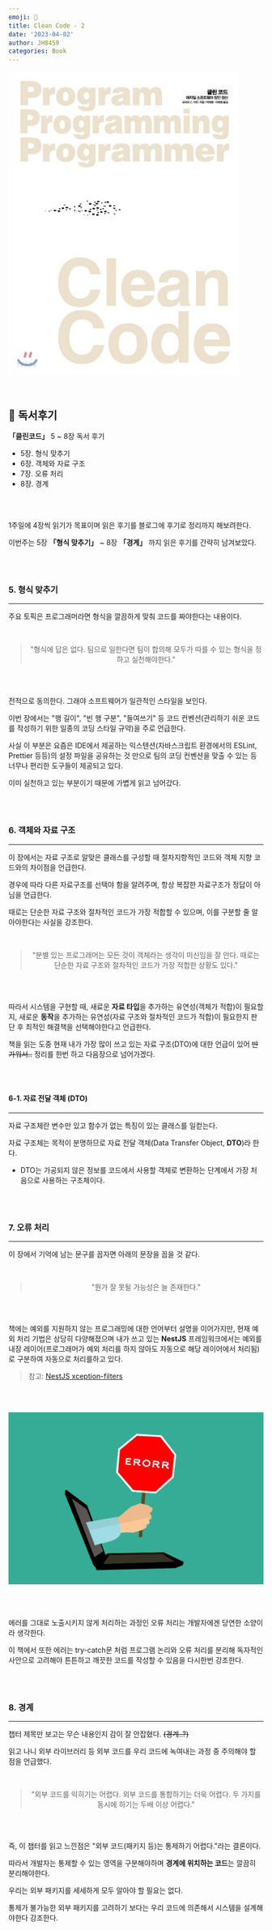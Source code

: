 ```yaml
---
emoji: 📖
title: Clean Code - 2
date: '2023-04-02'
author: JH8459
categories: Book
---
```


![book.jpeg](book.jpeg)

<br>

## 📓 독서후기

**「클린코드」** 5 ~ 8장 독서 후기

- 5장. 형식 맞추기
- 6장. 객체와 자료 구조
- 7장. 오류 처리
- 8장. 경계

<br>
<br>

1주일에 4장씩 읽기가 목표이며 읽은 후기를 블로그에 후기로 정리까지 해보려한다.

이번주는 5장 **「형식 맞추기」** ~ 8장 **「경계」** 까지 읽은 후기를 간략히 남겨보았다.

<br>
<br>

### 5. 형식 맞추기

---

주요 토픽은 프로그래머라면 형식을 깔끔하게 맞춰 코드를 짜야한다는 내용이다.

<br>

> <center>"형식에 답은 없다. 팀으로 일한다면 팀이 합의해 모두가 따를 수 있는 형식을 정하고 실천해야한다."</center>

<br>
<br>

전적으로 동의한다. 그래야 소프트웨어가 일관적인 스타일을 보인다.

이번 장에서는 "행 길이", "빈 행 구분", "들여쓰기" 등 코드 컨벤션(관리하기 쉬운 코드를 작성하기 위한 일종의 코딩 스타일 규약)을 주로 언급한다.

사실 이 부분은 요즘은 IDE에서 제공하는 익스텐션(자바스크립트 환경에서의 ESLint, Prettier 등등)의 설정 파일을 공유하는 것 만으로 팀의 코딩 컨벤션을 맞출 수 있는 등 너무나 편리한 도구들이 제공되고 있다.

이미 실천하고 있는 부분이기 때문에 가볍게 읽고 넘어갔다.

<br>
<br>

### 6. 객체와 자료 구조

---

이 장에서는 자료 구조로 알맞은 클래스를 구성할 때 절차지향적인 코드와 객체 지향 코드와의 차이점을 언급한다.

경우에 따라 다른 자료구조를 선택야 함을 알려주며, 항상 복잡한 자료구조가 정답이 아님을 언급한다.

때로는 단순한 자료 구조와 절차적인 코드가 가장 적합할 수 있으며, 이를 구분할 줄 알아야한다는 사실을 강조한다.

<br>

> <center>"분별 있는 프로그래머는 모든 것이 객체라는 생각이 미신임을 잘 안다. 때로는 단순한 자료 구조와 절차적인 코드가 가장 적합한 상황도 있다."</center>

<br>
<br>

따라서 시스템을 구현할 때, 새료운 **자료 타입**을 추가하는 유연성(객체가 적합)이 필요할 지, 새로운 **동작**을 추가하는 유연성(자료 구조와 절차적인 코드가 적합)이 필요한지 판단 후 최적인 해결책을 선택해야한다고 언급한다.

책을 읽는 도중 현재 내가 가장 많이 쓰고 있는 자료 구조(DTO)에 대한 언급이 있어 ~~반가워서..~~ 정리를 한번 하고 다음장으로 넘어가겠다.

<br>
<br>

#### 6-1. 자료 전달 객체 (DTO)

---

자료 구조체란 변수만 있고 함수가 없는 특징이 있는 클래스를 일컫는다.

자료 구조체는 목적이 분명하므로 자료 전달 객체(Data Transfer Object, **DTO**)라 한다.

- DTO는 가공되지 않은 정보를 코드에서 사용할 객체로 변환하는 단계에서 가장 처음으로 사용하는 구조체이다.

<br>
<br>

### 7. 오류 처리

---

이 장에서 기억에 남는 문구를 꼽자면 아래의 문장을 꼽을 것 같다.

<br>

> <center>"뭔가 잘 못될 가능성은 늘 존재한다."</center>

<br>
<br>

책에는 예외를 지원하지 않는 프로그래밍에 대한 언어부터 설명을 이어가지만, 현재 예외 처리 기법은 상당히 다양해졌으며 내가 쓰고 있는 **NestJS** 프레임워크에서는 예외를 내장 레이어(프로그래머가 예외 처리를 하지 않아도 자동으로 해당 레이어에서 처리됨)로 구분하여 자동으로 처리를하고 있다.

> 참고: <a href="https://docs.nestjs.com/exception-filters" target="_blank">NestJS xception-filters</a>

<br>
<br>

![error.jpeg](error.jpeg)

<br>
<br>

에러를 그대로 노출시키지 않게 처리하는 과정인 오류 처리는 개발자에겐 당연한 소양이라 생각한다.

이 책에서 또한 에러는 try-catch문 처럼 프로그램 논리와 오류 처리를 분리해 독자적인 사안으로 고려해야 튼튼하고 깨끗한 코드를 작성할 수 있음을 다시한번 강조한다.

<br>
<br>

### 8. 경계

---

챕터 제목만 보고는 무슨 내용인지 감이 잘 안잡혔다. ~~(경계..?)~~

읽고 나니 외부 라이브러리 등 외부 코드를 우리 코드에 녹여내는 과정 중 주의해야 할 점을 언급했다.

<br>

> <center>"외부 코드를 익히기는 어렵다. 외부 코드를 통합하기는 더욱 어렵다. 두 가지를 동시에 하기는 두배 이상 어렵다."</center>

<br>
<br>

즉, 이 챕터를 읽고 느낀점은 "외부 코드(패키지 등)는 통제하기 어렵다."라는 결론이다.

따라서 개발자는 통제할 수 있는 영역을 구분해야하며 **경계에 위치하는 코드**는 깔끔히 분리해야한다.

우리는 외부 패키지를 세세하게 모두 알아야 할 필요는 없다.

통제가 불가능한 외부 패키지를 고려하기 보다는 우리 코드에 의존해서 시스템을 설계해야한다 강조한다.

<br>
<br>

